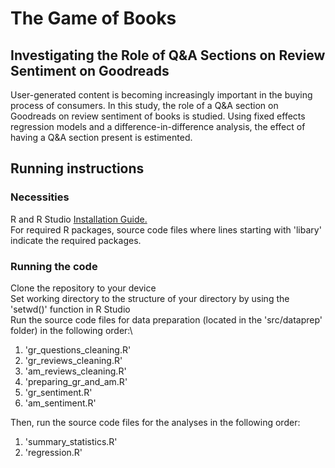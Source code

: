 # The Game of Books
## Investigating the Role of Q&A Sections on Review Sentiment on Goodreads

User-generated content is becoming increasingly important in the buying process of consumers. In this study, the role of a Q&A section on Goodreads on review sentiment of books is studied. Using fixed effects regression models and a difference-in-difference analysis, the effect of having a Q&A section present is estimented. 

## Running instructions
### Necessities

R and R Studio [Installation Guide.](http://tilburgsciencehub.com/setup/r/)\
For required R packages, source code files where lines starting with 'libary' indicate the required packages.

### Running the code
Clone the repository to your device\
Set working directory to the structure of your directory by using the 'setwd()' function in R Studio\
Run the source code files for data preparation (located in the 'src/dataprep' folder) in the following order:\

1) 'gr_questions_cleaning.R'
2) 'gr_reviews_cleaning.R'
3) 'am_reviews_cleaning.R'
4) 'preparing_gr_and_am.R'
5) 'gr_sentiment.R'
6) 'am_sentiment.R'

Then, run the source code files for the analyses in the following order:

1) 'summary_statistics.R'
2) 'regression.R'
